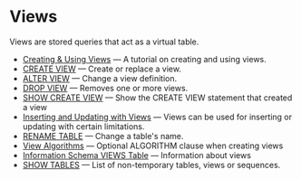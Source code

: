 # Views

Views are stored queries that act as a virtual table.

- [Creating & Using Views](/kb/en/library/training-tutorials/basic-mariadb-articles/creating-using-views/) — A tutorial on creating and using views.
- [CREATE VIEW](/programming-customizing-mariadb/views/create-view/) — Create or replace a view.
- [ALTER VIEW](/programming-customizing-mariadb/views/alter-view/) — Change a view definition.
- [DROP VIEW](/programming-customizing-mariadb/views/drop-view/) — Removes one or more views.
- [SHOW CREATE VIEW](/sql-statements-structure/sql-statements/administrative-sql-statements/show/show-create-view/) — Show the CREATE VIEW statement that created a view
- [Inserting and Updating with Views](/programming-customizing-mariadb/views/inserting-and-updating-with-views/) — Views can be used for inserting or updating with certain limitations.
- [RENAME TABLE](/sql-statements-structure/sql-statements/data-definition/rename-table/) — Change a table's name.
- [View Algorithms](/programming-customizing-mariadb/views/view-algorithms/) — Optional ALGORITHM clause when creating views
- [Information Schema VIEWS Table](/programming-customizing-mariadb/views/information-schema-views-table/) — Information about views
- [SHOW TABLES](/sql-statements-structure/sql-statements/administrative-sql-statements/show/show-tables/) — List of non-temporary tables, views or sequences.
